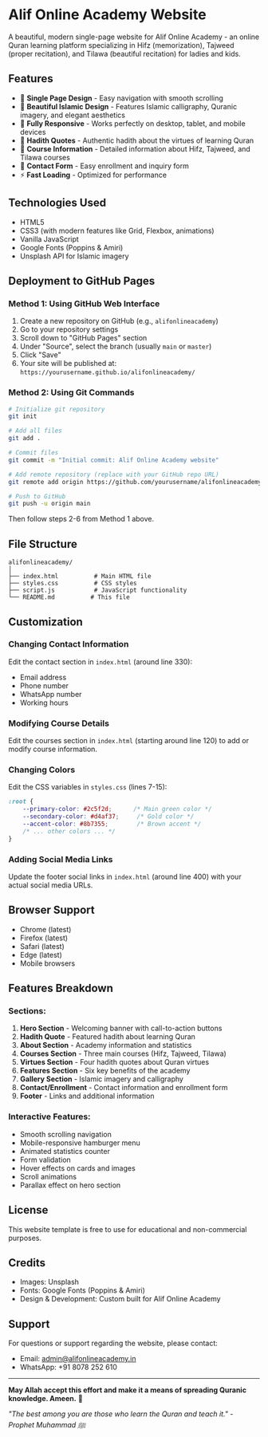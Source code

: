 # Alif Online Academy Website

A beautiful, modern single-page website for Alif Online Academy - an online Quran learning platform specializing in Hifz (memorization), Tajweed (proper recitation), and Tilawa (beautiful recitation) for ladies and kids.

## Features

- 📖 **Single Page Design** - Easy navigation with smooth scrolling
- 🎨 **Beautiful Islamic Design** - Features Islamic calligraphy, Quranic imagery, and elegant aesthetics
- 📱 **Fully Responsive** - Works perfectly on desktop, tablet, and mobile devices
- 🌙 **Hadith Quotes** - Authentic hadith about the virtues of learning Quran
- 🕌 **Course Information** - Detailed information about Hifz, Tajweed, and Tilawa courses
- 📧 **Contact Form** - Easy enrollment and inquiry form
- ⚡ **Fast Loading** - Optimized for performance

## Technologies Used

- HTML5
- CSS3 (with modern features like Grid, Flexbox, animations)
- Vanilla JavaScript
- Google Fonts (Poppins & Amiri)
- Unsplash API for Islamic imagery

## Deployment to GitHub Pages

### Method 1: Using GitHub Web Interface

1. Create a new repository on GitHub (e.g., `alifonlineacademy`)
2. Go to your repository settings
3. Scroll down to "GitHub Pages" section
4. Under "Source", select the branch (usually `main` or `master`)
5. Click "Save"
6. Your site will be published at: `https://yourusername.github.io/alifonlineacademy/`

### Method 2: Using Git Commands

```bash
# Initialize git repository
git init

# Add all files
git add .

# Commit files
git commit -m "Initial commit: Alif Online Academy website"

# Add remote repository (replace with your GitHub repo URL)
git remote add origin https://github.com/yourusername/alifonlineacademy.git

# Push to GitHub
git push -u origin main
```

Then follow steps 2-6 from Method 1 above.

## File Structure

```
alifonlineacademy/
│
├── index.html          # Main HTML file
├── styles.css          # CSS styles
├── script.js           # JavaScript functionality
└── README.md          # This file
```

## Customization

### Changing Contact Information

Edit the contact section in `index.html` (around line 330):
- Email address
- Phone number
- WhatsApp number
- Working hours

### Modifying Course Details

Edit the courses section in `index.html` (starting around line 120) to add or modify course information.

### Changing Colors

Edit the CSS variables in `styles.css` (lines 7-15):
```css
:root {
    --primary-color: #2c5f2d;      /* Main green color */
    --secondary-color: #d4af37;     /* Gold color */
    --accent-color: #8b7355;        /* Brown accent */
    /* ... other colors ... */
}
```

### Adding Social Media Links

Update the footer social links in `index.html` (around line 400) with your actual social media URLs.

## Browser Support

- Chrome (latest)
- Firefox (latest)
- Safari (latest)
- Edge (latest)
- Mobile browsers

## Features Breakdown

### Sections:

1. **Hero Section** - Welcoming banner with call-to-action buttons
2. **Hadith Quote** - Featured hadith about learning Quran
3. **About Section** - Academy information and statistics
4. **Courses Section** - Three main courses (Hifz, Tajweed, Tilawa)
5. **Virtues Section** - Four hadith quotes about Quran virtues
6. **Features Section** - Six key benefits of the academy
7. **Gallery Section** - Islamic imagery and calligraphy
8. **Contact/Enrollment** - Contact information and enrollment form
9. **Footer** - Links and additional information

### Interactive Features:

- Smooth scrolling navigation
- Mobile-responsive hamburger menu
- Animated statistics counter
- Form validation
- Hover effects on cards and images
- Scroll animations
- Parallax effect on hero section

## License

This website template is free to use for educational and non-commercial purposes.

## Credits

- Images: Unsplash
- Fonts: Google Fonts (Poppins & Amiri)
- Design & Development: Custom built for Alif Online Academy

## Support

For questions or support regarding the website, please contact:
- Email: admin@alifonlineacademy.in
- WhatsApp: +91 8078 252 610

---

**May Allah accept this effort and make it a means of spreading Quranic knowledge. Ameen.** 🤲

*"The best among you are those who learn the Quran and teach it." - Prophet Muhammad ﷺ*






